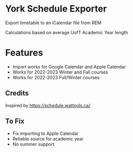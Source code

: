 # York Schedule Exporter
Export timetable to an iCalendar file from REM

Calculations based on average UofT Academic Year length

# Features
- Import works for Google Calendar and Apple Calendar
- Works for 2022-2023 Winter and Fall courses
- Works for 2022-2023 Full/Winter courses

## Credits
Inspired by https://schedule.wattools.ca/

## To Fix

- Fix importing to Apple Calendar
- Reliable source for academic year
- No summer support
